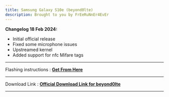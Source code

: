 ```yaml
---
title: Samsung Galaxy S10e (beyond0lte) 
description: Brought to you by FrEeRuNnEr4EvEr
---
```


<b>Changelog 18 Feb 2024:</b>
- Initial official release
- Fixed some microphone issues
- Upstreamed kernel
- Added support for nfc Mifare tags

----
Flashing instructions : [**Get From Here**](beyond0lte_inst.md)

----
Download Link : [**Official Download Link for beyond0lte**](https://sourceforge.net/projects/projectmatrixx/files/Android-14/beyond0lte/)

----
